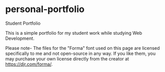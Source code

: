 # personal-portfolio
Student Portfolio

This is a simple portfolio for my student work while studying Web Development.

Please note- The files for the "Forma" font used on this page are licensed specifically to me and not open-source in any way. If you like them, you may purchase your own license directly from the creator at https://djr.com/forma/.
